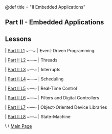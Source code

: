 @def title = "II Embedded Applications"

## Part II - Embedded Applications


<!-- TODO: ADD diagram of system response with fancy animation  -->

## Lessons

| [Part II L1](../lesson1/index.html)  ~~~&ensp;&ensp;~~~ | Event-Driven Programming

| [Part II L2](../lesson2/index.html)  ~~~&ensp;&ensp;~~~ | Threads
 
| [Part II L3](../lesson3/index.html)  ~~~&ensp;&ensp;~~~ | Interrupts
 
| [Part II L4](../lesson4/index.html)  ~~~&ensp;&ensp;~~~ | Scheduling
 
| [Part II L5](../lesson5/index.html)  ~~~&ensp;&ensp;~~~ | Real-Time Control
 
| [Part II L6](../lesson6/index.html)  ~~~&ensp;&ensp;~~~ | Filters and Digital Controllers
 
| [Part II L7](../lesson7/index.html)  ~~~&ensp;&ensp;~~~ | Object-Oriented Device Libraries
 
| [Part II L8](../lesson8/index.html)  ~~~&ensp;&ensp;~~~ | State-Machine
 

\\
\\
[Main Page](/index.html)